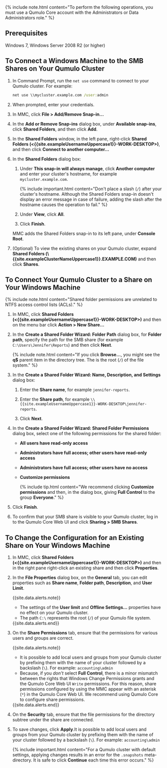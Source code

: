 {% include note.html content="To perform the following operations, you must use a Qumulo Core account with the Administrators or Data Administrators role." %}

## Prerequisites
Windows 7, Windows Server 2008 R2 (or higher)


## To Connect a Windows Machine to the SMB Shares on Your Qumulo Cluster

1. In Command Prompt, run the `net use` command to connect to your Qumulo cluster. For example:

   ```bat
   net use \\mycluster.example.com /user:admin
   ```

1. When prompted, enter your credentials.

1. In MMC, click **File > Add/Remove Snap-in...**

1. In the **Add or Remove Snap-ins** dialog box, under **Available snap-ins**, click **Shared Folders**, and then click **Add**.

1. In the **Shared Folders** window, in the left pane, right-click **Shared Folders (&lt;{{site.exampleUsernameUppercase1}}-WORK-DESKTOP&gt;)**, and then click **Connect to another computer...**

1. In the **Shared Folders** dialog box:

   1. Under **This snap-in will always manage**, click **Another computer** and enter your cluster's hostname, for example `mycluster.example.com`.

      {% include important.html content="Don't place a slash (`/`) after your cluster's hostname. Although the Shared Folders snap-in doesn't display an error message in case of failure, adding the slash after the hostname causes the operation to fail." %}

   1. Under **View**, click **All**.

   1. Click **Finish**.

   MMC adds the Shared Folders snap-in to its left pane, under **Console Root**.

1. (Optional) To view the existing shares on your Qumulo cluster, expand **Shared Folders (\\{{site.exampleClusterNameUppercase1}}.EXAMPLE.COM)** and then click **Shares**.


## To Connect Your Qumulo Cluster to a Share on Your Windows Machine

{% include note.html content="Shared folder permissions are unrelated to NTFS access control lists (ACLs)." %}

1. In MMC, click **Shared Folders (&lt;{{site.exampleUsernameUppercase1}}-WORK-DESKTOP&gt;)** and then on the menu bar click **Action > New Share...**

1. In the **Create a Shared Folder Wizard: Folder Path** dialog box, for **Folder path**, specify the path for the SMB share (for example `C:\Users\Jennifer\Reports`) and then click **Next**.

   {% include note.html content="If you click **Browse...**, you might see the **q$** parent item in the directory tree. The is the root (`/`) of the file system." %}

1. In the **Create a Shared Folder Wizard: Name, Description, and Settings** dialog box:

   1. Enter the **Share name**, for example `jennifer-reports`.

   1. Enter the **Share path**, for example `\\{{site.exampleUsernameUppercase1}}-WORK-DESKTOP\jennifer-reports`.

   1. Click **Next**.

1. In the **Create a Shared Folder Wizard: Shared Folder Permissions** dialog box, select one of the following permissions for the shared folder:

   * **All users have read-only access**

   * **Administrators have full access; other users have read-only access**

   * **Administrators have full access; other users have no access**

   * **Customize permissions**

     {% include tip.html content="We recommend clicking **Customize permissions** and then, in the dialog box, giving **Full Control** to the group **Everyone**." %}

1. Click **Finish**.

1. To confirm that your SMB share is visible to your Qumulo cluster, log in to the Qumulo Core Web UI and click **Sharing > SMB Shares**.


## To Change the Configuration for an Existing Share on Your Windows Machine

1. In MMC, click **Shared Folders (&lt;{{site.exampleUsernameUppercase1}}-WORK-DESKTOP&gt;)** and then in the right pane right-click an existing share and then click **Properties**.

1. In the **File Properties** dialog box, on the **General** tab, you can edit properties such as **Share name**, **Folder path**,  **Description**, and **User Limit**.

   {{site.data.alerts.note}}
   <ul>
     <li>The settings of the <strong>User limit</strong> and <strong>Offline Settings...</strong> properties have no effect on your Qumulo cluster.</li>
     <li>The path <code>C:\</code> represents the root (<code>/</code>) of your Qumulo file system.</li>
   </ul>
   {{site.data.alerts.end}}

1. On the **Share Permissions** tab, ensure that the permissions for various users and groups are correct.

   {{site.data.alerts.note}}
   <ul>
     <li>It is possible to add local users and groups from your Qumulo cluster by prefixing them with the name of your cluster followed by a backslash (<code>\</code>). For example: <code>accounting\admin</code></li>
     <li>Because, if you <em>don't</em> select <strong>Full Control</strong>, there is a minor mismatch between the rights that Windows Change Permissions grants and the Qumulo Core Web UI <code>Write</code> permissions. For this reason, share permissions configured by using the MMC appear with an asterisk (<code>*</code>) in the Qumulo Core Web UI. We recommend using Qumulo Core to configure share permissions.</li>
   </ul>
   {{site.data.alerts.end}}

1. On the **Security** tab, ensure that the file permissions for the directory subtree under the share are connected.

1. To save changes, click **Apply**.It is possible to add local users and groups from your Qumulo cluster by prefixing them with the name of your cluster followed by a backslash (`\`). For example: `accounting\admin`

   {% include important.html content="For a Qumulo cluster with default settings, applying changes results in an error for the `.snapshots` meta-directory. It is safe to click **Continue** each time this error occurs." %}
